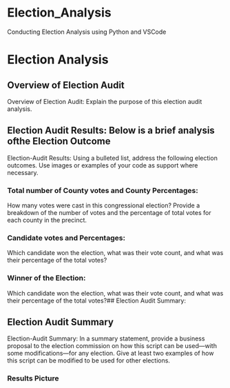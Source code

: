 # Election_Analysis
Conducting Election Analysis using Python and VSCode

# Election Analysis

## Overview of Election Audit
Overview of Election Audit: Explain the purpose of this election audit analysis.

## Election Audit Results: Below is a brief analysis ofthe Election Outcome
Election-Audit Results: Using a bulleted list, address the following election outcomes. Use images or examples of your code as support where necessary.

### Total number of County votes and County Percentages:
How many votes were cast in this congressional election?
Provide a breakdown of the number of votes and the percentage of total votes for each county in the precinct.

### Candidate votes and Percentages:
Which candidate won the election, what was their vote count, and what was their percentage of the total votes?
### Winner of the Election:
Which candidate won the election, what was their vote count, and what was their percentage of the total votes?## Election Audit Summary:
## Election Audit Summary
Election-Audit Summary: In a summary statement, provide a business proposal to the election commission on how this script can be used—with some modifications—for any election. Give at least two examples of how this script can be modified to be used for other elections.

### Results Picture
